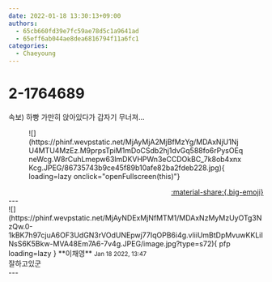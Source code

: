 ```yaml
---
date: 2022-01-18 13:30:13+09:00
authors:
  - 65cb660fd39e7fc59ae78d5c1a9641ad
  - 65eff6ab044ae8dea6816794f11a6fc1
categories:
  - Chaeyoung
---
```


# 2-1764689

<div class="post-container" markdown="1">
<div class="content-container md-sidebar__scrollwrap" markdown="1">

속보) 하빵 가만히 앉아있다가 갑자기 무너져...
<figure markdown="1">
![](https://phinf.wevpstatic.net/MjAyMjA2MjBfMzYg/MDAxNjU1NjU4MTU4MzEz.M9prpsTpiM1mDoCSdb2hj1dvGq588fo6rPysOEqneWcg.W8rCuhLmepw63lmDKVHPWn3eCCDOkBC_7k8ob4xnxKcg.JPEG/86735743b9ce45f89b10afe82ba2fdeb228.jpg){ loading=lazy onclick="openFullscreen(this)"}
</figure>


</div>
</div>

<div style="text-align: right;" markdown="1">
<a href="https://weverse.io/fromis9/fanpost/2-1764689" style="text-align: right;">:material-share:{.big-emoji}</a>
</div>
---

<div class="comments-container md-sidebar__scrollwrap" markdown="1">
<div class="comment" markdown="1">
<div class='id-container' markdown="1">
![](https://phinf.wevpstatic.net/MjAyNDExMjNfMTM1/MDAxNzMyMzUyOTg3NzQw.0-1kBK7h97cjuA6OF3UdGN3rVOdUNEpwj77IqOPB6i4g.vliiUmBtDpMvuwKKLiINsS6K5Bkw-MVA48Em7A6-7v4g.JPEG/image.jpg?type=s72){ pfp loading=lazy }
**<span class="artist">이채영</span>** <small>Jan 18 2022, 13:47</small><br>
</div>
<div class='comment-body' markdown="1">
잘하고있군
</div>
</div>
</div>
---
